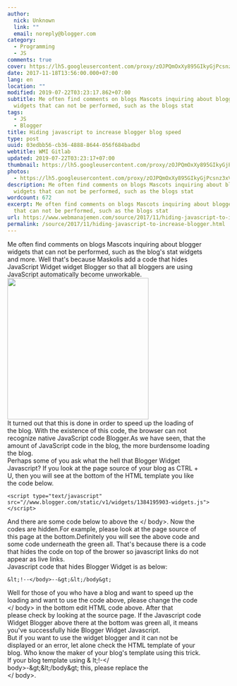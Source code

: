 ```yaml
---
author:
  nick: Unknown
  link: ""
  email: noreply@blogger.com
category:
  - Programming
  - JS
comments: true
cover: https://lh5.googleusercontent.com/proxy/zOJPQmOxXy895GIkyGjPcsnz3xVCQZGUJhgMGWk2BJS4JNQcjbpMUA9IeG5TdHv9Yv0q5USG8ipopidYGRGZUZgo-yGy2zPcevf0iMrMACluVNuYUgrAOQ=w300-h300-nc
date: 2017-11-18T13:56:00.000+07:00
lang: en
location: ""
modified: 2019-07-22T03:23:17.862+07:00
subtitle: Me often find comments on blogs Mascots inquiring about blogger
  widgets that can not be performed, such as the blogs stat
tags:
  - JS
  - Blogger
title: Hiding javascript to increase blogger blog speed
type: post
uuid: 03edbb56-cb36-4888-8644-056f684badbd
webtitle: WMI Gitlab
updated: 2019-07-22T03:23:17+07:00
thumbnail: https://lh5.googleusercontent.com/proxy/zOJPQmOxXy895GIkyGjPcsnz3xVCQZGUJhgMGWk2BJS4JNQcjbpMUA9IeG5TdHv9Yv0q5USG8ipopidYGRGZUZgo-yGy2zPcevf0iMrMACluVNuYUgrAOQ=w300-h300-nc
photos:
  - https://lh5.googleusercontent.com/proxy/zOJPQmOxXy895GIkyGjPcsnz3xVCQZGUJhgMGWk2BJS4JNQcjbpMUA9IeG5TdHv9Yv0q5USG8ipopidYGRGZUZgo-yGy2zPcevf0iMrMACluVNuYUgrAOQ=w300-h300-nc
description: Me often find comments on blogs Mascots inquiring about blogger
  widgets that can not be performed, such as the blogs stat
wordcount: 672
excerpt: Me often find comments on blogs Mascots inquiring about blogger widgets
  that can not be performed, such as the blogs stat
url: https://www.webmanajemen.com/source/2017/11/hiding-javascript-to-increase-blogger.html
permalink: /source/2017/11/hiding-javascript-to-increase-blogger.html
---
```


<div><div>Me often find comments on blogs Mascots inquiring about blogger<br>            widgets that can not be performed, such as the blog's stat widgets<br>            and more. Well that's because Maskolis add a code that hides<br>            JavaScript Widget widget Blogger so that all bloggers are using<br>            JavaScript automatically become unworkable.<br>        </div><div></div><div><img height="320" src="https://lh5.googleusercontent.com/proxy/zOJPQmOxXy895GIkyGjPcsnz3xVCQZGUJhgMGWk2BJS4JNQcjbpMUA9IeG5TdHv9Yv0q5USG8ipopidYGRGZUZgo-yGy2zPcevf0iMrMACluVNuYUgrAOQ=w300-h300-nc" width="320"><br>        </div></div><div><div></div></div><div><div>It turned out that this is done in order to speed up the loading of<br>            the blog. With the existence of this code, the browser can not<br>            recognize native JavaScript code Blogger.As we have seen, that the<br>            amount of JavaScript code in the blog, the more burdensome loading<br>            the blog.<br>        </div></div><div><div></div></div><div><div>Perhaps some of you ask what the hell that Blogger Widget<br>            Javascript? If you look at the page source of your blog as CTRL +<br>            U, then you will see at the bottom of the HTML template you like<br>            the code below.<br>        </div></div><div><div></div></div><div><pre><code>&lt;script type="text/javascript" src="//www.blogger.com/static/v1/widgets/1384195903-widgets.js"&gt;&lt;/script&gt;</code></pre></div><div></div><div><div>And there are some code below to above the &lt;/ body&gt;. Now the<br>            codes are hidden.For example, please look at the page source of<br>            this page at the bottom.Definitely you will see the above code and<br>            some code underneath the green all. That's because there is a code<br>            that hides the code on top of the brower so javascript links do not<br>            appear as live links.<br>        </div></div><div><div></div></div><div><div>Javascript code that hides Blogger Widget is as below:<br>        </div></div><div><div></div></div><div><pre><code>&amp;lt;!--&lt;/body&gt;--&amp;gt;&amp;lt;/body&amp;gt;</code></pre></div><div><div></div></div><div><div>Well for those of you who have a blog and want to speed up the<br>            loading and want to use the code above, please change the code<br>            &lt;/ body&gt; in the bottom edit HTML code above. After that<br>            please check by looking at the source page. If the Javascript code<br>            Widget Blogger above there at the bottom was green all, it means<br>            you've successfully hide Blogger Widget Javascript.<br>        </div><div></div><div>But if you want to use the widget blogger and it can not be<br>            displayed or an error, let alone check the HTML template of your<br>            blog. Who know the maker of your blog's template using this trick.<br>            If your blog template using &amp; lt;!-&lt;/<br>            body&gt;-&amp;gt;&amp;lt;/body&amp;gt; this, please replace the<br>            &lt;/ body&gt;.<br>        </div></div>